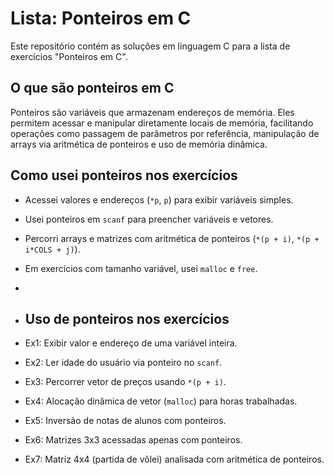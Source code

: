 # Lista: Ponteiros em C

Este repositório contém as soluções em linguagem C para a lista de exercícios "Ponteiros em C".

## O que são ponteiros em C
Ponteiros são variáveis que armazenam endereços de memória. Eles permitem acessar e manipular diretamente locais de memória, facilitando operações como passagem de parâmetros por referência, manipulação de arrays via aritmética de ponteiros e uso de memória dinâmica.

## Como usei ponteiros nos exercícios
- Acessei valores e endereços (`*p`, `p`) para exibir variáveis simples.
- Usei ponteiros em `scanf` para preencher variáveis e vetores.
- Percorri arrays e matrizes com aritmética de ponteiros (`*(p + i)`, `*(p + i*COLS + j)`).
- Em exercícios com tamanho variável, usei `malloc` e `free`.

- 
- ## Uso de ponteiros nos exercícios
- Ex1: Exibir valor e endereço de uma variável inteira.  
- Ex2: Ler idade do usuário via ponteiro no `scanf`.  
- Ex3: Percorrer vetor de preços usando `*(p + i)`.  
- Ex4: Alocação dinâmica de vetor (`malloc`) para horas trabalhadas.  
- Ex5: Inversão de notas de alunos com ponteiros.  
- Ex6: Matrizes 3x3 acessadas apenas com ponteiros.  
- Ex7: Matriz 4x4 (partida de vôlei) analisada com aritmética de ponteiros. 
